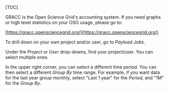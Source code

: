[title]: - "OSG Accounting (GRACC)"

[TOC] 

GRACC is the Open Science Grid's accounting system. If you need graphs or high level statistics
on your OSG usage, please go to:

[https://gracc.opensciencegrid.org/](https://gracc.opensciencegrid.org/)

To drill down on your own project and/or user, go to _Payload Jobs_.

Under the _Project_ or _User_ drop-downs, find your project/user. You can select multiple 
ones.

In the upper right corner, you can select a different time period. You can then select a
different _Group By_ time range. For example, if you want data for the last year group
monthly, select "Last 1 year" for the _Period_, and "1M" for the _Group By_.


